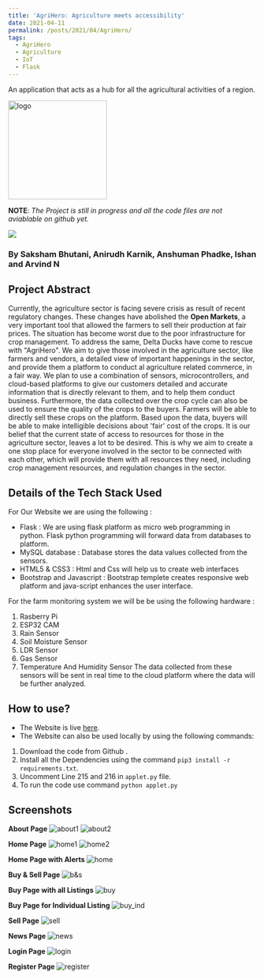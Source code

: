 ```yaml
---
title: 'AgriHero: Agriculture meets accessibility'
date: 2021-04-11
permalink: /posts/2021/04/AgriHero/
tags:
  - AgriHero
  - Agriculture
  - IoT
  - Flask
---
```

An application that acts as a hub for all the agricultural activities of a region.

<img src="https://github.com/saksham2001/AgriHero/blob/main/static/logo.png/?raw=true" alt="logo" width="200"/>

**NOTE**:
*The Project is still in progress and all the code files are not aviablable on github yet.*

<a href="https://github.com/saksham2001/AgriHero"><img src="https://gh-card.dev/repos/saksham2001/AgriHero.svg"></a>

### By Saksham Bhutani, Anirudh Karnik, Anshuman Phadke, Ishan and Arvind N
<div class="github-card" data-github="saksham2001/AgriHero" data-width="400" data-height="" data-theme="medium"></div>
<script src="//cdn.jsdelivr.net/github-cards/latest/widget.js"></script>

## Project Abstract

Currently, the agriculture sector is facing severe crisis as result of recent regulatory changes. These changes have abolished the **Open Markets**, a very important tool that allowed the farmers to sell their production at fair prices. The situation has become worst due to the poor infrastructure for crop management. To address the same, Delta Ducks have come to rescue with "AgriHero".
We aim to give those involved in the agriculture sector, like farmers and vendors, a detailed view of important happenings in the sector, and provide them a platform to conduct al agriculture related commerce, in a fair way.
We plan to use a combination of sensors, microcontrollers, and cloud-based platforms to give our customers detailed and accurate information that is directly relevant to them, and to help them conduct business. Furthermore, the data collected over the crop cycle can also be used to ensure the quality of the crops to the buyers. Farmers will be able to directly sell these crops on the platform. Based upon the data, buyers will be able to make intelligible decisions about 'fair' cost of the crops.
It is our belief that the current state of access to resources for those in the agriculture sector, leaves a lot to be desired. This is why we aim to create a one stop place for everyone involved in the sector to be connected with each other, which will provide them with all resources they need, including crop management resources, and regulation changes in the sector.


## Details of the Tech Stack Used

For Our Website we are using the following : 
* Flask : We are using flask platform as micro web programming in python. Flask  python programming will forward data from databases to platform.
* MySQL database : Database stores the data values collected from the sensors.
* HTML5 & CSS3 : Html and Css will help us to create web interfaces
* Bootstrap and Javascript : Bootstrap templete creates responsive web platform and java-script  enhances the user interface.

For the farm monitoring system we will be be using the following hardware :
1) Rasberry Pi 
2) ESP32 CAM
3) Rain Sensor
4) Soil Moisture Sensor
5) LDR Sensor
6) Gas Sensor
7) Temperature And Humidity Sensor
The data collected from these sensors will be sent in real time to the cloud platform where the data will be further analyzed.
 
  
## How to use?
* The Website is live [here](https://agrihero-webapp.herokuapp.com/).
* The Website can also be used locally by using the following commands:
1. Download the code from Github .
2. Install all the Dependencies using the command `pip3 install -r requirements.txt`.
3. Uncomment Line 215 and 216 in `applet.py` file.
4. To run the code use command `python applet.py`


## Screenshots
**About Page**
![about1](https://github.com/saksham2001/AgriHero/blob/main/screenshots/about1.png/?raw=true)
![about2](https://github.com/saksham2001/AgriHero/blob/main/screenshots/about2.png/?raw=true)


**Home Page**
![home1](https://github.com/saksham2001/AgriHero/blob/main/screenshots/home1.png/?raw=true)
![home2](https://github.com/saksham2001/AgriHero/blob/main/screenshots/home2.png/?raw=true)


**Home Page with Alerts**
![home](https://github.com/saksham2001/AgriHero/blob/main/screenshots/home_with_alert.png/?raw=true)


**Buy & Sell Page**
![b&s](https://github.com/saksham2001/AgriHero/blob/main/screenshots/buy&sell.png/?raw=true)


**Buy Page with all Listings**
![buy](https://github.com/saksham2001/AgriHero/blob/main/screenshots/buy.png/?raw=true)


**Buy Page for Individual Listing**
![buy_ind](https://github.com/saksham2001/AgriHero/blob/main/screenshots/buy_individual.png/?raw=true)


**Sell Page**
![sell](https://github.com/saksham2001/AgriHero/blob/main/screenshots/sell.png/?raw=true)


**News Page**
![news](https://github.com/saksham2001/AgriHero/blob/main/screenshots/sell.png/?raw=true)


**Login Page**
![login](https://github.com/saksham2001/AgriHero/blob/main/screenshots/login.png/?raw=true)


**Register Page**
![register](https://github.com/saksham2001/AgriHero/blob/main/screenshots/register.png/?raw=true)

